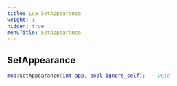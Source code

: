```yaml
---
title: Lua SetAppearance
weight: 1
hidden: true
menuTitle: SetAppearance
---
```

## SetAppearance
```lua
mob:SetAppearance(int app, bool ignore_self); -- void
```